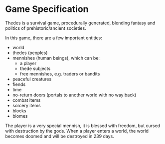 # Game Specification

Thedes is a survival game, procedurally generated,
blending fantasy and politics of prehistoric/ancient societies.

In this game, there are a few important entities:
- world
- thedes (peoples)
- mennishes (human beings), which can be:
    - a player
    - thede subjects
    - free mennishes, e.g. traders or bandits
- peaceful creatures
- fiends
- time
- no-return doors (portals to another world with no way back)
- combat items
- sorcery items
- blocks
- biomes

The player is a very special mennish, it is blessed with freedom,
but cursed with destruction by the gods.
When a player enters a world,
the world becomes doomed and will be destroyed in 239 days.
